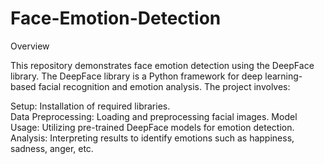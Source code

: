 # Face-Emotion-Detection
Overview

This repository demonstrates face emotion detection using the DeepFace library. The DeepFace library is a Python framework for deep learning-based facial recognition and emotion analysis. The project involves:

Setup: Installation of required libraries.
<br>
Data Preprocessing: Loading and preprocessing facial images.
Model Usage: Utilizing pre-trained DeepFace models for emotion detection.
Analysis: Interpreting results to identify emotions such as happiness, sadness, anger, etc.
